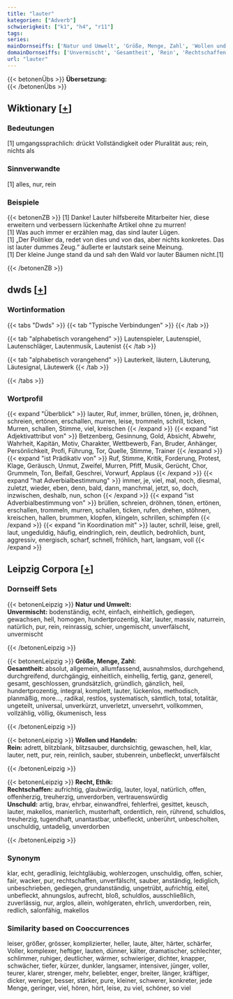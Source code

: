 ```yaml
---
title: "lauter"
kategorien: ["Adverb"]
schwierigkeit: ["k1", "h4", "r11"]
tags:
series:
mainDornseiffs: ['Natur und Umwelt', 'Größe, Menge, Zahl', 'Wollen und Handeln', 'Recht, Ethik']
domainDornseiffs: ['Unvermischt', 'Gesamtheit', 'Rein', 'Rechtschaffen', 'Unschuld']
url: "lauter"
---
```


{{< betonenÜbs >}}
**Übersetzung:**  
{{< /betonenÜbs >}}

## Wiktionary [[+](https://de.wiktionary.org/wiki/lauter)]

### Bedeutungen
[1] umgangssprachlich: drückt Vollständigkeit oder Pluralität aus; rein, nichts als  

### Sinnverwandte
[1] alles, nur, rein  

### Beispiele
{{< betonenZB >}}
[1] Danke! Lauter hilfsbereite Mitarbeiter hier, diese erweitern und verbessern lückenhafte Artikel ohne zu murren!  
[1] Was auch immer er erzählen mag, das sind lauter Lügen.  
[1] „Der Politiker da, redet von dies und von das, aber nichts konkretes. Das ist lauter dummes Zeug.“ äußerte er lautstark seine Meinung.  
[1] Der kleine Junge stand da und sah den Wald vor lauter Bäumen nicht.[1]  

{{< /betonenZB >}}


## dwds [[+](https://www.dwds.de/wb/lauter)]

### Wortinformation
{{< tabs "Dwds" >}}
{{< tab "Typische Verbindungen" >}}
{{< /tab >}}

{{< tab "alphabetisch vorangehend" >}}
Lautenspieler, Lautenspiel, Lautenschläger, Lautenmusik, Lautenist
{{< /tab >}}

{{< tab "alphabetisch vorangehend" >}}
Lauterkeit, läutern, Läuterung, Läutesignal, Läutewerk
{{< /tab >}}

{{< /tabs >}}

### Wortprofil
{{< expand "Überblick" >}} lauter, Ruf, immer, brüllen, tönen, je, dröhnen, schreien, ertönen, erschallen, murren, leise, trommeln, schrill, ticken, Murren, schallen, Stimme, viel, kreischen {{< /expand >}}
{{< expand "ist Adjektivattribut von" >}} Betzenberg, Gesinnung, Gold, Absicht, Abwehr, Wahrheit, Kapitän, Motiv, Charakter, Wettbewerb, Fan, Bruder, Anhänger, Persönlichkeit, Profi, Führung, Tor, Quelle, Stimme, Trainer {{< /expand >}}
{{< expand "ist Prädikativ von" >}} Ruf, Stimme, Kritik, Forderung, Protest, Klage, Geräusch, Unmut, Zweifel, Murren, Pfiff, Musik, Gerücht, Chor, Grummeln, Ton, Beifall, Geschrei, Vorwurf, Applaus {{< /expand >}}
{{< expand "hat Adverbialbestimmung" >}} immer, je, viel, mal, noch, diesmal, zuletzt, wieder, eben, denn, bald, dann, manchmal, jetzt, so, doch, inzwischen, deshalb, nun, schon {{< /expand >}}
{{< expand "ist Adverbialbestimmung von" >}} brüllen, schreien, dröhnen, tönen, ertönen, erschallen, trommeln, murren, schallen, ticken, rufen, drehen, stöhnen, kreischen, hallen, brummen, klopfen, klingeln, schrillen, schimpfen {{< /expand >}}
{{< expand "in Koordination mit" >}} lauter, schrill, leise, grell, laut, ungeduldig, häufig, eindringlich, rein, deutlich, bedrohlich, bunt, aggressiv, energisch, scharf, schnell, fröhlich, hart, langsam, voll {{< /expand >}}

## Leipzig Corpora [[+](https://corpora.uni-leipzig.de/en/res?word=lauter&corpusId=deu_newscrawl-public_2018)]

### Dornseiff Sets
{{< betonenLeipzig >}}
**Natur und Umwelt:**  
**Unvermischt:** bodenständig, echt, einfach, einheitlich, gediegen, gewachsen, hell, homogen, hundertprozentig, klar, lauter, massiv, naturrein, natürlich, pur, rein, reinrassig, schier, ungemischt, unverfälscht, unvermischt  

{{< /betonenLeipzig >}}


{{< betonenLeipzig >}}
**Größe, Menge, Zahl:**  
**Gesamtheit:** absolut, allgemein, allumfassend, ausnahmslos, durchgehend, durchgreifend, durchgängig, einheitlich, einhellig, fertig, ganz, generell, gesamt, geschlossen, grundsätzlich, gründlich, gänzlich, heil, hundertprozentig, integral, komplett, lauter, lückenlos, methodisch, planmäßig, more..., radikal, restlos, systematisch, sämtlich, total, totalitär, ungeteilt, universal, unverkürzt, unverletzt, unversehrt, vollkommen, vollzählig, völlig, ökumenisch, less  

{{< /betonenLeipzig >}}


{{< betonenLeipzig >}}
**Wollen und Handeln:**  
**Rein:** adrett, blitzblank, blitzsauber, durchsichtig, gewaschen, hell, klar, lauter, nett, pur, rein, reinlich, sauber, stubenrein, unbefleckt, unverfälscht  

{{< /betonenLeipzig >}}


{{< betonenLeipzig >}}
**Recht, Ethik:**  
**Rechtschaffen:** aufrichtig, glaubwürdig, lauter, loyal, natürlich, offen, offenherzig, treuherzig, unverdorben, vertrauenswürdig  
**Unschuld:** artig, brav, ehrbar, einwandfrei, fehlerfrei, gesittet, keusch, lauter, makellos, manierlich, musterhaft, ordentlich, rein, rührend, schuldlos, treuherzig, tugendhaft, unantastbar, unbefleckt, unberührt, unbescholten, unschuldig, untadelig, unverdorben  

{{< /betonenLeipzig >}}

### Synonym
klar, echt, geradlinig, leichtgläubig, wohlerzogen, unschuldig, offen, schier, fair, wacker, pur, rechtschaffen, unverfälscht, sauber, anständig, lediglich, unbeschrieben, gediegen, grundanständig, ungetrübt, aufrichtig, eitel, unbefleckt, ahnungslos, aufrecht, bloß, schuldlos, ausschließlich, zuverlässig, nur, arglos, allein, wohlgeraten, ehrlich, unverdorben, rein, redlich, salonfähig, makellos


### Similarity based on Cooccurrences
leiser, größer, grösser, komplizierter, heller, laute, älter, härter, schärfer, Voller, komplexer, heftiger, lauten, dünner, kälter, dramatischer, schlechter, schlimmer, ruhiger, deutlicher, wärmer, schwieriger, dichter, knapper, schwächer, tiefer, kürzer, dunkler, langsamer, intensiver, jünger, voller, teurer, klarer, strenger, mehr, beliebter, enger, breiter, länger, kräftiger, dicker, weniger, besser, stärker, pure, kleiner, schwerer, konkreter, jede Menge, geringer, viel, hören, hört, leise, zu viel, schöner, so viel

